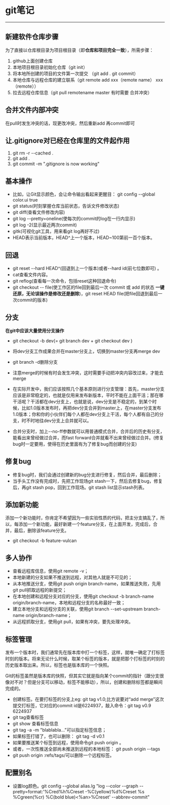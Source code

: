 git笔记
====
---


新建软件仓库步骤
----
为了直接以仓库根目录为项目根目录（即**仓库和项目完全一致**），所需步骤：

1. github上面创建仓库
2. 本地项目根目录初始化仓库（git init）
3. 将本地所创建的项目的文件第一次提交 （git add . git commit）
3. 本地仓库与远程仓库的建立联系（git remote add xxx（remote name） xxx（remote））
4. 拉去远程仓库信息（git pull remotename master 有时需要 合并冲突）


合并文件内部冲突
-----
在pull时发生冲突的话，现更改冲突，然后重新add 再commit即可

让.gitignore对已经在仓库里的文件起作用
------
1. git rm -r --cached .
2. git add .
3. git commit -m ".gitignore is now working"


基本操作
------
- 比如，让Git显示颜色，会让命令输出看起来更醒目： git config --global color.ui true
- git status(时刻掌握仓库当前状态，告诉文件修改状态)
- git diff(查看文件修改内容)
- git log --pretty=oneline(使每次的commit的log在一行内显示)
- git log -2(显示最近两次commit)
- gitk(可视化git工具，用来看git log再好不过)
- HEAD表示当前版本，HEAD^上一个版本，HEAD~100第前一百个版本。


回退
----
- git reset --hard HEAD^(回退到上一个版本)或者--hard id(前七位数即可) 。
- cat查看文件内容。
- git reflog(查看每一次命令，包括reset这种回退命令)
- git checkout -- file(使工作区的file回到最后一次 commit 或 add 的状态 **一键还原，无论误操作是修改还是删除**)，git reset HEAD file(把file回退到最后一次commit的版本)

分支
----
**在git中应该大量使用分支操作**

- git checkout -b dev(= git branch dev + git checkout dev )
- 将dev分支工作成果合并在master分支上，切换到master分支再merge dev
- git branch -d删除分支
- 注意merge的时候有时会发生冲突，这时需要手动把冲突内容改过来，才能去merge
- 在实际开发中，我们应该按照几个基本原则进行分支管理：首先，master分支应该是非常稳定的，也就是仅用来发布新版本，平时不能在上面干活；那在哪干活呢？干活都在dev分支上，也就是说，dev分支是不稳定的，到某个时候，比如1.0版本发布时，再把dev分支合并到master上，在master分支发布1.0版本；你和你的小伙伴们每个人都在dev分支上干活，每个人都有自己的分支，时不时地往dev分支上合并就可以。

- 合并分支时，加上--no-ff参数就可以用普通模式合并，合并后的历史有分支，能看出来曾经做过合并，而fast forward合并就看不出来曾经做过合并。(修复bug时一定要用，使得在历史里面有为了修复bug而创建的分支)


修复bug
----
- 修复bug时，我们会通过创建新的bug分支进行修复，然后合并，最后删除；
- 当手头工作没有完成时，先把工作现场git stash一下，然后去修复bug，修复后，再git stash pop，回到工作现场。git stash list显示stash列表。

添加新功能
----
添加一个新功能时，你肯定不希望因为一些实验性质的代码，把主分支搞乱了，所以，每添加一个新功能，最好新建一个feature分支，在上面开发，完成后，合并，最后，删除该feature分支。

- git checkout -b feature-vulcan

多人协作
----
- 查看远程库信息，使用git remote -v；
- 本地新建的分支如果不推送到远程，对其他人就是不可见的；
- 从本地推送分支，使用git push origin branch-name，如果推送失败，先用git pull抓取远程的新提交；
- 在本地创建和远程分支对应的分支，使用git checkout -b branch-name origin/branch-name，本地和远程分支的名称最好一致；
- 建立本地分支和远程分支的关联，使用git branch --set-upstream branch-name origin/branch-name；
- 从远程抓取分支，使用git pull，如果有冲突，要先处理冲突。

标签管理
----
发布一个版本时，我们通常先在版本库中打一个标签，这样，就唯一确定了打标签时刻的版本。将来无论什么时候，取某个标签的版本，就是把那个打标签的时刻的历史版本取出来。所以，标签也是版本库的一个快照。

Git的标签虽然是版本库的快照，但其实它就是指向某个commit的指针（跟分支很像对不对？但是分支可以移动，标签不能移动），所以，创建和删除标签都是瞬间完成的。

- 创建标签。在要打标签的分支上eg: git tag v1.0;比方说要对“add merge”这次提交打标签，它对应的commit id是6224937，敲入命令：git tag v0.9 6224937
- git tag查看标签
- git show <tagname>查看标签信息
- git tag -a <tagname> -m "blablabla..."可以指定标签信息；
- 如果标签打错了，也可以删除： git tag -d v0.1
- 如果要推送某个标签到远程，使用命令git push origin <tagname>。
- 或者，一次性推送全部尚未推送到远程的本地标签： git push origin --tags
- git push origin :refs/tags/<tagname>可以删除一个远程标签。

配置别名
----
- 设置log颜色。git config --global alias.lg "log --color --graph --pretty=format:'%Cred%h%Creset -%C(yellow)%d%Creset %s %Cgreen(%cr) %C(bold blue)<%an>%Creset' --abbrev-commit"
